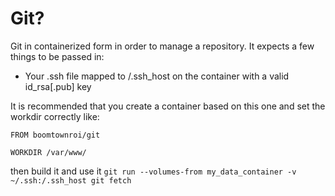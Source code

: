 # Git?

Git in containerized form in order to manage a repository. It expects a few things to be passed in:

- Your .ssh file mapped to /.ssh_host on the container with a valid id_rsa[.pub] key

It is recommended that you create a container based on this one and set the workdir correctly like:

```
FROM boomtownroi/git

WORKDIR /var/www/
```

then build it and use it `git run --volumes-from my_data_container -v ~/.ssh:/.ssh_host git fetch`